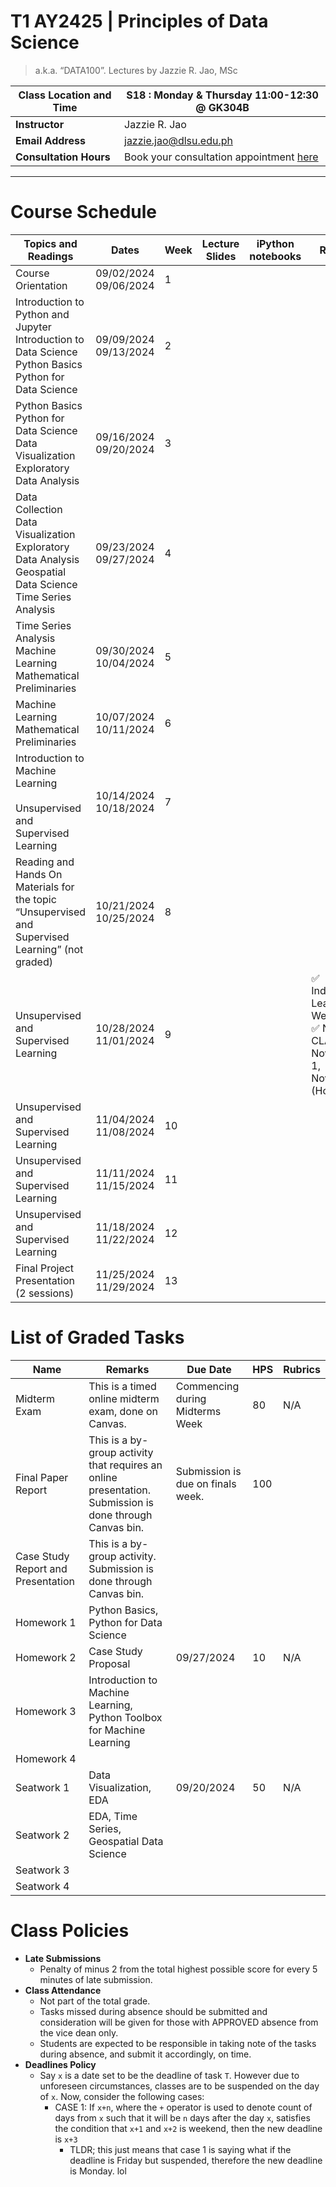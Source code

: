 # T1 AY2425 | Principles of Data Science 
> a.k.a. “DATA100”. Lectures by Jazzie R. Jao, MSc

| **Class Location and Time** | S18 : Monday & Thursday 11:00-12:30 @ GK304B                                             |
| --------------------------- | ---------------------------------------------------------------------------------------- |
| **Instructor**              | Jazzie R. Jao                                                                            |
| **Email Address**           | [jazzie.jao@dlsu.edu.ph](mailto:johnsmith@university.edu)                                |
| **Consultation Hours**      | Book your consultation appointment [here](https://calendar.app.google/BSfuLQgPpSadJ2or9) |

---

# **Course Schedule**

| **Topics and Readings**                                                                                                       | **Dates**                  | **Week** | **Lecture Slides** | **iPython notebooks** | **Remarks**                                                                   |
| ----------------------------------------------------------------------------------------------------------------------------- | -------------------------- | -------- | ------------------ | --------------------- | ----------------------------------------------------------------------------- |
| Course Orientation                                                                                                            | 09/02/2024  <br>09/06/2024 | 1        |                    |                       |                                                                               |
| Introduction to Python and Jupyter  <br>Introduction to Data Science<br>Python Basics  <br>Python for Data Science            | 09/09/2024  <br>09/13/2024 | 2        |                    |                       |                                                                               |
| Python Basics  <br>Python for Data Science  <br>Data Visualization  <br>Exploratory Data Analysis                             | 09/16/2024  <br>09/20/2024 | 3        |                    |                       |                                                                               |
| Data Collection  <br>Data Visualization  <br>Exploratory Data Analysis  <br>Geospatial Data Science  <br>Time Series Analysis | 09/23/2024  <br>09/27/2024 | 4        |                    |                       |                                                                               |
| Time Series Analysis  <br>Machine Learning Mathematical Preliminaries                                                         | 09/30/2024  <br>10/04/2024 | 5        |                    |                       |                                                                               |
| Machine Learning Mathematical Preliminaries                                                                                   | 10/07/2024  <br>10/11/2024 | 6        |                    |                       |                                                                               |
| Introduction to Machine Learning  <br>  <br>Unsupervised and Supervised Learning                                              | 10/14/2024  <br>10/18/2024 | 7        |                    |                       |                                                                               |
| Reading and Hands On Materials for the topic “Unsupervised and Supervised Learning” (not graded)                              | 10/21/2024  <br>10/25/2024 | 8        |                    |                       |                                                                               |
| Unsupervised and Supervised Learning                                                                                          | 10/28/2024  <br>11/01/2024 | 9        |                    |                       | ✅ Independent Learning Week <br>✅ NO CLASSES November 1, November 2 (Holiday) |
| Unsupervised and Supervised Learning                                                                                          | 11/04/2024  <br>11/08/2024 | 10       |                    |                       |                                                                               |
| Unsupervised and Supervised Learning                                                                                          | 11/11/2024  <br>11/15/2024 | 11       |                    |                       |                                                                               |
| Unsupervised and Supervised Learning                                                                                          | 11/18/2024  <br>11/22/2024 | 12       |                    |                       |                                                                               |
| Final Project Presentation (2 sessions)                                                                                       | 11/25/2024  <br>11/29/2024 | 13       |                    |                       |                                                                               |


# **List of Graded Tasks**

| **Name**                           | **Remarks**                                                                                              | **Due Date**                      | **HPS** | **Rubrics** |
| ---------------------------------- | -------------------------------------------------------------------------------------------------------- | --------------------------------- | ------- | ----------- |
| Midterm Exam                       | This is a timed online midterm exam, done on Canvas.                                                     | Commencing during Midterms Week   | 80      | N/A         |
| Final Paper Report                 | This is a by-group activity that requires an online presentation. Submission is done through Canvas bin. | Submission is due on finals week. | 100     |             |
| Case Study Report and Presentation | This is a by-group activity. Submission is done through Canvas bin.                                      |                                   |         |             |
| Homework 1                         | Python Basics, Python for Data Science                                                                   |                                   |         |             |
| Homework 2                         | Case Study Proposal                                                                                      | 09/27/2024                        | 10      | N/A         |
| Homework 3                         | Introduction to Machine Learning, Python Toolbox for Machine Learning                                    |                                   |         |             |
| Homework 4                         |                                                                                                          |                                   |         |             |
| Seatwork 1                         | Data Visualization, EDA                                                                                  | 09/20/2024                        | 50      | N/A         |
| Seatwork 2                         | EDA, Time Series, Geospatial Data Science                                                                |                                   |         |             |
| Seatwork 3                         |                                                                                                          |                                   |         |             |
| Seatwork 4                         |                                                                                                          |                                   |         |             |

# Class Policies

- **Late Submissions**
	- Penalty of minus 2 from the total highest possible score for every 5 minutes of late submission.
- **Class Attendance**
	- Not part of the total grade.
	- Tasks missed during absence should be submitted and consideration will be given for those with APPROVED absence from the vice dean only.
	- Students are expected to be responsible in taking note of the tasks during absence, and submit it accordingly, on time.
- **Deadlines Policy**
	- Say `x` is a date set to be the deadline of task `T`. However due to unforeseen circumstances, classes are to be suspended on the day of `x`. Now, consider the following cases:
		- CASE 1: If `x+n`, where the `+` operator is used to denote count of days from `x` such that it will be `n` days after the day `x`, satisfies the condition that `x+1` and `x+2` is weekend, then the new deadline is `x+3`
			- TLDR; this just means that case 1 is saying what if the deadline is Friday but suspended, therefore the new deadline is Monday. lol
	